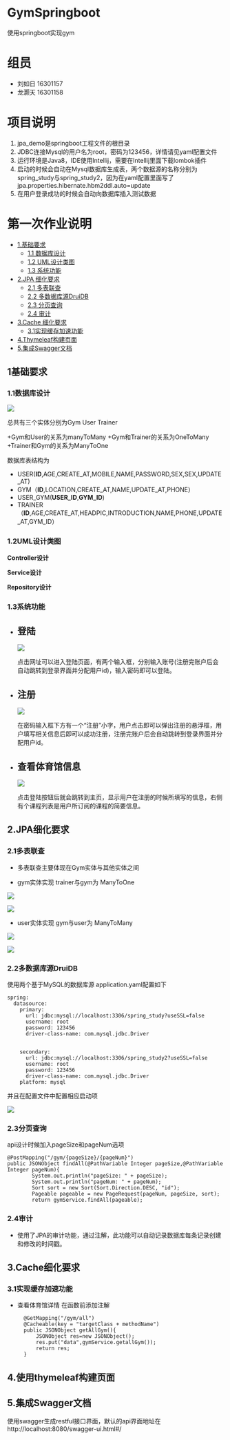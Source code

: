 # GymSpringboot
使用springboot实现gym

# 组员

+ 刘如日 16301157  
+ 龙灏天 16301158  

# 项目说明
1. jpa_demo是springboot工程文件的根目录  
3. JDBC连接Mysql的用户名为root，密码为123456，详情请见yaml配置文件
4. 运行环境是Java8，IDE使用Intellij，需要在Intellij里面下载lombok插件
5. 启动的时候会自动在Mysql数据库生成表，两个数据源的名称分别为spring_study与spring_study2，因为在yaml配置里面写了jpa.properties.hibernate.hbm2ddl.auto=update
6. 在用户登录成功的时候会自动向数据库插入测试数据

<!-- TOC -->
# 第一次作业说明
  - [1.基础要求](#1基础要求)
      - [1.1 数据库设计](#11数据库设计)
      - [1.2 UML设计类图](#12UML设计类图)
      - [1.3 系统功能](#13系统功能)
  - [2.JPA 细化要求](#2JPA细化要求)
      - [2.1 多表联查](#21多表联查)
      - [2.2 多数据库源DruiDB](#22多数据库源DruiDB)
      - [2.3 分页查询](#23分页查询)
      - [2.4 审计](#24审计)
  - [3.Cache 细化要求](#3Cache细化要求)
      - [3.1实现缓存加速功能](#31实现缓存加速功能)
  - [4.Thymeleaf构建页面](#4Thymeleaf构建页面)
  - [5.集成Swagger文档](#5集成Swagger文档)
<!-- /TOC -->  

## 1基础要求

### 1.1数据库设计

![](/docImage/GymSpringERModel.png)

总共有三个实体分别为Gym User Trainer

+Gym和User的关系为manyToMany
+Gym和Trainer的关系为OneToMany
+Trainer和Gym的关系为ManyToOne

数据库表结构为
+ USER(**ID**,AGE,CREATE_AT,MOBILE,NAME,PASSWORD,SEX,SEX,UPDATE_AT)
+ GYM（**ID**,LOCATION,CREATE_AT,NAME,UPDATE_AT,PHONE）
+ USER_GYM(**USER_ID**,**GYM_ID**)
+ TRAINER（**ID**,AGE,CREATE_AT,HEADPIC,INTRODUCTION,NAME,PHONE,UPDATE_AT,GYM_ID）

### 1.2UML设计类图

**Controller设计**

**Service设计**

**Repository设计**

### 1.3系统功能

+ 登陆
    -
    ![](/docImage/loginPage.png)  
    
    点击网址可以进入登陆页面，有两个输入框，分别输入账号(注册完账户后会自动跳转到登录界面并分配用户id)，输入密码即可以登陆。
    
+ 注册
    -
    ![](/docImage/registerPage.png)  
    
    在密码输入框下方有一个“注册”小字，用户点击即可以弹出注册的悬浮框，用户填写相关信息后即可以成功注册，注册完账户后会自动跳转到登录界面并分配用户id。
+ 查看体育馆信息
    -
    ![](/docImage/mainPage.png)  
    
    点击登陆按钮后就会跳转到主页，显示用户在注册的时候所填写的信息，右侧有个课程列表是用户所订阅的课程的简要信息。  
    
## 2.JPA细化要求

### 2.1多表联查

+ 多表联查主要体现在Gym实体与其他实体之间  

+ gym实体实现 trainer与gym为 ManyToOne  

![](/docImage/gym_trainer.png)  

![](/docImage/trainer_gym.png)  

+ user实体实现 gym与user为 ManyToMany  

![](/docImage/gym_user.png)  

![](/docImage/user_gym.png)  

### 2.2多数据库源DruiDB

使用两个基于MySQL的数据库源 application.yaml配置如下

    spring:
      datasource:
        primary:
          url: jdbc:mysql://localhost:3306/spring_study?useSSL=false
          username: root
          password: 123456
          driver-class-name: com.mysql.jdbc.Driver


        secondary:
          url: jdbc:mysql://localhost:3306/spring_study2?useSSL=false
          username: root
          password: 123456
          driver-class-name: com.mysql.jdbc.Driver
        platform: mysql

并且在配置文件中配置相应启动项  

![](docImage/mutil_datasource.png)


### 2.3分页查询

api设计时候加入pageSize和pageNum选项

    @PostMapping("/gym/{pageSize}/{pageNum}")
    public JSONObject findAll(@PathVariable Integer pageSize,@PathVariable Integer pageNum){
            System.out.println("pageSize: " + pageSize);
            System.out.println("pageNum: " + pageNum);
            Sort sort = new Sort(Sort.Direction.DESC, "id");
            Pageable pageable = new PageRequest(pageNum, pageSize, sort);
            return gymService.findAll(pageable);

### 2.4审计

+ 使用了JPA的审计功能，通过注解，此功能可以自动记录数据库每条记录创建和修改的时间戳。

## 3.Cache细化要求

### 3.1实现缓存加速功能
    
+ 查看体育馆详情
    在函数前添加注解
    
        @GetMapping("/gym/all")
        @Cacheable(key = "targetClass + methodName")
        public JSONObject getAllGym(){
            JSONObject res=new JSONObject();
            res.put("data",gymService.getallGym());
            return res;
        }

## 4.使用thymeleaf构建页面
## 5.集成Swagger文档
使用swagger生成restful接口界面，默认的api界面地址在http://localhost:8080/swagger-ui.html#/  
